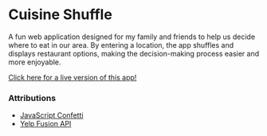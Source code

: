 # Cuisine Shuffle

A fun web application designed for my family and friends to help us decide where to eat in our area. By entering a location, the app shuffles and displays restaurant options, making the decision-making process easier and more enjoyable.

[Click here for a live version of this app!](https://main--cuisineshuffle.netlify.app/)

### Attributions

- [JavaScript Confetti](https://www.npmjs.com/package/react-confetti)
- [Yelp Fusion API](https://fusion.yelp.com/)
